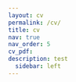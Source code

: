 ```yaml
---
layout: cv
permalink: /cv/
title: cv
nav: true
nav_order: 5
cv_pdf: 
description: test
  sidebar: left
---
```

